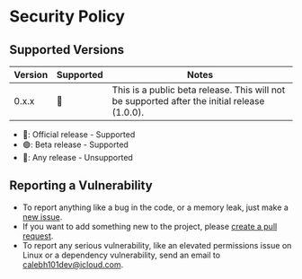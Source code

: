 # Security Policy

## Supported Versions

| Version | Supported | Notes
| ------- | --------- | ------
| 0.x.x   | :large_blue_circle: | This is a public beta release. This will not be supported after the initial release (1.0.0).

- :large_blue_circle:: Official release - Supported
- :green_circle:: Beta release - Supported
- 🔴: Any release - Unsupported

## Reporting a Vulnerability

- To report anything like a bug in the code, or a memory leak, just make a [new issue](https://github.com/Calebh101/About-This-PC/issues/new/choose).
- If you want to add something new to the project, please [create a pull request](https://github.com/Calebh101/About-This-PC/compare).
- To report any serious vulnerability, like an elevated permissions issue on Linux or a dependency vulnerability, send an email to [calebh101dev@icloud.com](mailto:calebh101dev@icloud.com).
